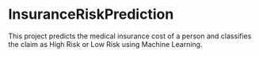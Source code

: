 # InsuranceRiskPrediction
This project predicts the medical insurance cost of a person and classifies the claim as High Risk or Low Risk using Machine Learning.
